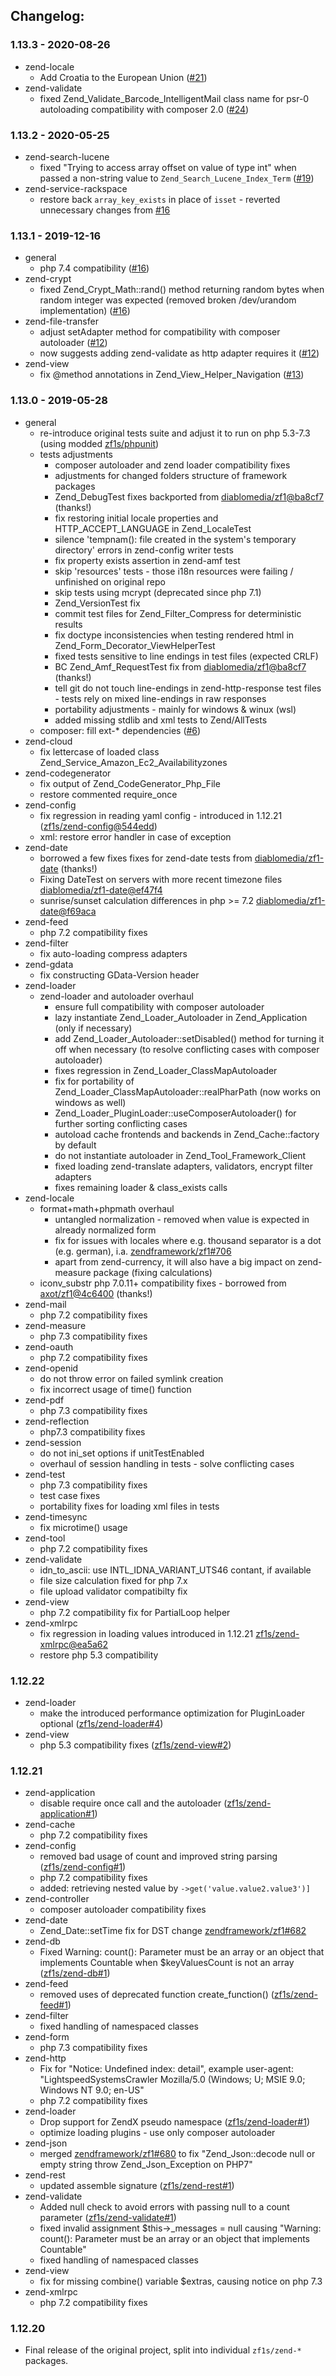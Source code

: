 ## Changelog:

### 1.13.3 - 2020-08-26

- zend-locale
  - Add Croatia to the European Union ([#21](https://github.com/zf1s/zf1/pull/21))
- zend-validate
  - fixed Zend_Validate_Barcode_IntelligentMail class name for psr-0 autoloading compatibility with composer 2.0 ([#24](https://github.com/zf1s/zf1/pull/24))

### 1.13.2 - 2020-05-25

- zend-search-lucene
  - fixed "Trying to access array offset on value of type int" when passed a non-string value to `Zend_Search_Lucene_Index_Term` ([#19](https://github.com/zf1s/zf1/pull/19))
- zend-service-rackspace
  - restore back `array_key_exists` in place of `isset` - reverted unnecessary changes from [#16](https://github.com/zf1s/zf1/pull/16/files#diff-7d8cdc4dbd5afcd88fca225eaf9a353f)

### 1.13.1 - 2019-12-16

- general
  - php 7.4 compatibility ([#16](https://github.com/zf1s/zf1/pull/16))
- zend-crypt
  - fixed Zend_Crypt_Math::rand() method returning random bytes when random integer was expected (removed broken /dev/urandom implementation) ([#16](https://github.com/zf1s/zf1/pull/16))
- zend-file-transfer
  - adjust setAdapter method for compatibility with composer autoloader ([#12](https://github.com/zf1s/zf1/pull/12))
  - now suggests adding zend-validate as http adapter requires it ([#12](https://github.com/zf1s/zf1/pull/12))
- zend-view
  - fix @method annotations in Zend_View_Helper_Navigation ([#13](https://github.com/zf1s/zf1/pull/13))

### 1.13.0 - 2019-05-28

- general
  - re-introduce original tests suite and adjust it to run on php 5.3-7.3 (using modded [zf1s/phpunit](https://github.com/zf1s/phpunit))
  - tests adjustments
    - composer autoloader and zend loader compatibility fixes
    - adjustments for changed folders structure of framework packages
    - Zend_DebugTest fixes backported from [diablomedia/zf1@ba8cf7](https://github.com/diablomedia/zf1/commit/ba8cf7aaf6542b7aadee79146709302d65e85bdd#diff-187c3c3644f1fbbe71be9a261283f95a) (thanks!)
    - fix restoring initial locale properties and HTTP_ACCEPT_LANGUAGE in Zend_LocaleTest
    - silence 'tempnam(): file created in the system's temporary directory' errors in zend-config writer tests
    - fix property exists assertion in zend-amf test
    - skip 'resources' tests - those i18n resources were failing / unfinished on original repo
    - skip tests using mcrypt (deprecated since php 7.1)
    - Zend_VersionTest fix
    - commit test files for Zend_Filter_Compress for deterministic results
    - fix doctype inconsistencies when testing rendered html in Zend_Form_Decorator_ViewHelperTest
    - fixed tests sensitive to line endings in test files (expected CRLF)
    - BC Zend_Amf_RequestTest fix from [diablomedia/zf1@ba8cf7](https://github.com/diablomedia/zf1/commit/ba8cf7aaf6542b7aadee79146709302d65e85bdd#diff-68d7be0100c43bc2df55377c9d27cd05) (thanks!)
    - tell git do not touch line-endings in zend-http-response test files - tests rely on mixed line-endings in raw responses
    - portability adjustments - mainly for windows & winux (wsl)
    - added missing stdlib and xml tests to Zend/AllTests
  - composer: fill ext-* dependencies ([#6](https://github.com/zf1s/zf1/pull/6))
- zend-cloud
  - fix lettercase of loaded class Zend_Service_Amazon_Ec2_Availabilityzones
- zend-codegenerator
  - fix output of Zend_CodeGenerator_Php_File
  - restore commented require_once
- zend-config
  - fix regression in reading yaml config - introduced in 1.12.21 ([zf1s/zend-config@544edd](https://github.com/zf1s/zend-config/commit/544edd9815ac050745a59798ff9d713df3947c6b))
  - xml: restore error handler in case of exception
- zend-date
  - borrowed a few fixes fixes for zend-date tests from [diablomedia/zf1-date](https://github.com/diablomedia/zf1-date) (thanks!)
  - Fixing DateTest on servers with more recent timezone files [diablomedia/zf1-date@ef47f4](https://github.com/diablomedia/zf1-date/commit/ef47f4f3bde9c175c32e4b73ac779bd88a33799e)
  - sunrise/sunset calculation differences in php >= 7.2 [diablomedia/zf1-date@f69aca](https://github.com/diablomedia/zf1-date/commit/f69acaf6bc563af898144abd0a8aa1bbbf0e0308)
- zend-feed
  - php 7.2 compatibility fixes
- zend-filter
  - fix auto-loading compress adapters
- zend-gdata
  - fix constructing GData-Version header
- zend-loader
  - zend-loader and autoloader overhaul
    - ensure full compatibility with composer autoloader
    - lazy instantiate Zend_Loader_Autoloader in Zend_Application (only if necessary)
    - add Zend_Loader_Autoloader::setDisabled() method for turning it off when necessary (to resolve conflicting cases with composer autoloader)
    - fixes regression in Zend_Loader_ClassMapAutoloader
    - fix for portability of Zend_Loader_ClassMapAutoloader::realPharPath (now works on windows as well)
    - Zend_Loader_PluginLoader::useComposerAutoloader() for further sorting conflicting cases
    - autoload cache frontends and backends in Zend_Cache::factory by default
    - do not instantiate autoloader in Zend_Tool_Framework_Client
    - fixed loading zend-translate adapters, validators, encrypt filter adapters
    - fixes remaining loader & class_exists calls
- zend-locale
  - format+math+phpmath overhaul
    - untangled normalization - removed when value is expected in already normalized form
    - fix for issues with locales where e.g. thousand separator is a dot (e.g. german), i.a. [zendframework/zf1#706](https://github.com/zendframework/zf1/issues/706)
    - apart from zend-currency, it will also have a big impact on zend-measure package (fixing calculations)
  - iconv_substr php 7.0.11+ compatibility fixes - borrowed from [axot/zf1@4c6400](https://github.com/axot/zf1/commit/4c6400ad28f1f7a3448492f9d444aff1080c6) (thanks!)
- zend-mail 
  - php 7.2 compatibility fixes
- zend-measure
  - php 7.3 compatibility fixes
- zend-oauth
  - php 7.2 compatibility fixes
- zend-openid
  - do not throw error on failed symlink creation
  + fix incorrect usage of time() function
- zend-pdf
  - php 7.3 compatibility fixes
- zend-reflection
  - php7.3 compatibility fixes
- zend-session
  - do not ini_set options if unitTestEnabled
  + overhaul of session handling in tests - solve conflicting cases
- zend-test
  - php 7.3 compatibility fixes
  + test case fixes
  + portability fixes for loading xml files in tests
- zend-timesync
  - fix microtime() usage
- zend-tool
  - php 7.2 compatibility fixes
- zend-validate
  - idn_to_ascii: use INTL_IDNA_VARIANT_UTS46 contant, if available
  + file size calculation fixed for php 7.x
  + file upload validator compatibilty fix
- zend-view
  - php 7.2 compatibility fix for PartialLoop helper
- zend-xmlrpc
  - fix regression in loading values introduced in 1.12.21 [zf1s/zend-xmlrpc@ea5a62](https://github.com/zf1s/zend-xmlrpc/commit/ea5a62283b03d9226c44c5f0ec1442158c1f780e)
  + restore php 5.3 compatibility

### 1.12.22

- zend-loader
    - make the introduced performance optimization for PluginLoader optional ([zf1s/zend-loader#4](https://github.com/zf1s/zend-loader/pull/4))
- zend-view
    - php 5.3 compatibility fixes ([zf1s/zend-view#2](https://github.com/zf1s/zend-view/pull/4))

### 1.12.21
- zend-application
    - disable require once call and the autoloader ([zf1s/zend-application#1](https://github.com/zf1s/zend-application/pull/1))
- zend-cache
    - php 7.2 compatibility fixes
- zend-config
    - removed bad usage of count and improved string parsing ([zf1s/zend-config#1](https://github.com/zf1s/zend-config/pull/1))
    - php 7.2 compatibility fixes
    - added: retrieving nested value by `->get('value.value2.value3')]`
- zend-controller
    - composer autoloader compatibility fixes
- zend-date
    - Zend_Date::setTime fix for DST change [zendframework/zf1#682](https://github.com/zendframework/zf1/issues/682)
- zend-db
    - Fixed Warning: count(): Parameter must be an array or an object that implements Countable when $keyValuesCount is not an array ([zf1s/zend-db#1](https://github.com/zf1s/zend-db/pull/1))
- zend-feed
    - removed uses of deprecated function create_function() ([zf1s/zend-feed#1](https://github.com/zf1s/zend-feed/pull/1))
- zend-filter
    - fixed handling of namespaced classes
- zend-form
    - php 7.3 compatibility fixes
- zend-http
    - Fix for "Notice: Undefined index: detail", example user-agent: "LightspeedSystemsCrawler Mozilla/5.0 (Windows; U; MSIE 9.0; Windows NT 9.0; en-US"
    - php 7.2 compatibility fixes
- zend-loader
    - Drop support for ZendX pseudo namespace ([zf1s/zend-loader#1](https://github.com/zf1s/zend-loader/pull/1))
    - optimize loading plugins - use only composer autoloader
- zend-json
    - merged [zendframework/zf1#680](https://github.com/zendframework/zf1/pull/680) to fix "Zend_Json::decode null or empty string throw Zend_Json_Exception on PHP7"
- zend-rest
    - updated assemble signature ([zf1s/zend-rest#1](https://github.com/zf1s/zend-rest/pull/1))
- zend-validate
    - Added null check to avoid errors with passing null to a count parameter ([zf1s/zend-validate#1](https://github.com/zf1s/zend-validate/pull/1))
    - fixed invalid assignment $this->_messages = null causing "Warning: count(): Parameter must be an array or an object that implements Countable"
    - fixed handling of namespaced classes
- zend-view
    - fix for missing combine() variable $extras, causing notice on php 7.3
- zend-xmlrpc
    - php 7.2 compatibility fixes

### 1.12.20
- Final release of the original project, split into individual `zf1s/zend-*` packages.

